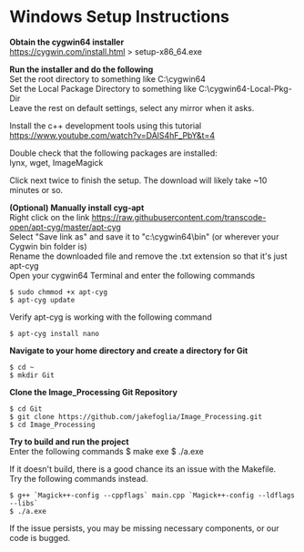 # Windows Setup Instructions <br />
**Obtain the cygwin64 installer** <br />
https://cygwin.com/install.html  >  setup-x86_64.exe <br />

**Run the installer and do the following** <br />
Set the root directory to something like C:\cygwin64 <br />
Set the Local Package Directory to something like C:\cygwin64-Local-Pkg-Dir <br />
Leave the rest on default settings, select any mirror when it asks. <br />
    
Install the c++ development tools using this tutorial <br />
https://www.youtube.com/watch?v=DAlS4hF_PbY&t=4 <br />
    
Double check that the following packages are installed: <br />
    lynx, wget, ImageMagick <br />
        
Click next twice to finish the setup. The download will likely take ~10 minutes or so. 
 
 
**(Optional) Manually install cyg-apt** <br />
Right click on the link https://raw.githubusercontent.com/transcode-open/apt-cyg/master/apt-cyg <br />
Select "Save link as" and save it to "c:\cygwin64\bin" (or wherever your Cygwin bin folder is) <br />
Rename the downloaded file and remove the .txt extension so that it's just apt-cyg <br />
Open your cygwin64 Terminal and enter the following commands <br />
        
    $ sudo chmmod +x apt-cyg 
    $ apt-cyg update
        
Verify apt-cyg is working with the following command <br />

    $ apt-cyg install nano
        
**Navigate to your home directory and create a directory for Git** <br />
    
    $ cd ~
    $ mkdir Git

**Clone the Image_Processing Git Repository** <br />

    $ cd Git
    $ git clone https://github.com/jakefoglia/Image_Processing.git
    $ cd Image_Processing

**Try to build and run the project** <br />
Enter the following commands
    $ make exe
    $ ./a.exe
        
If it doesn't build, there is a good chance its an issue with the Makefile. <br />
Try the following commands instead.
    
    $ g++ `Magick++-config --cppflags` main.cpp `Magick++-config --ldflags --libs`
    $ ./a.exe

If the issue persists, you may be missing necessary components, or our code is bugged. <br />
